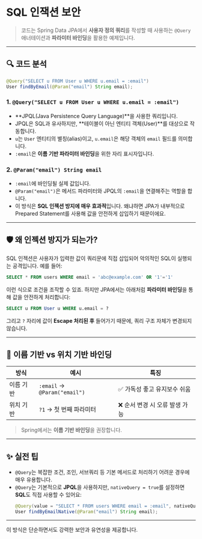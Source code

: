 # SQL 인잭션 보안
> 코드는 Spring Data JPA에서 **사용자 정의 쿼리**를 작성할 때 사용하는 `@Query` 애너테이션과 **파라미터 바인딩**을 활용한 예제입니다.

---

## 🔍 코드 분석

```java
@Query("SELECT u FROM User u WHERE u.email = :email")
User findByEmail(@Param("email") String email);
```

### 1. `@Query("SELECT u FROM User u WHERE u.email = :email")`
- **JPQL(Java Persistence Query Language)**을 사용한 쿼리입니다.
- JPQL은 SQL과 유사하지만, **테이블이 아닌 엔티티 객체(User)**를 대상으로 작동합니다.
- `u`는 `User` 엔티티의 별칭(alias)이고, `u.email`은 해당 객체의 `email` 필드를 의미합니다.
- `:email`은 **이름 기반 파라미터 바인딩**을 위한 자리 표시자입니다.

### 2. `@Param("email") String email`
- `:email`에 바인딩될 실제 값입니다.
- `@Param("email")`은 메서드 파라미터와 JPQL의 `:email`을 연결해주는 역할을 합니다.
- 이 방식은 **SQL 인젝션 방지에 매우 효과적**입니다. 왜냐하면 JPA가 내부적으로 Prepared Statement를 사용해 값을 안전하게 삽입하기 때문이에요.

---

## 🛡️ 왜 인젝션 방지가 되는가?

SQL 인젝션은 사용자가 입력한 값이 쿼리문에 직접 삽입되어 악의적인 SQL이 실행되는 공격입니다. 예를 들어:

```sql
SELECT * FROM users WHERE email = 'abc@example.com' OR '1'='1'
```

이런 식으로 조건을 조작할 수 있죠. 하지만 JPA에서는 아래처럼 **파라미터 바인딩**을 통해 값을 안전하게 처리합니다:

```sql
SELECT u FROM User u WHERE u.email = ?
```

그리고 `?` 자리에 값이 **Escape 처리된 후** 들어가기 때문에, 쿼리 구조 자체가 변경되지 않습니다.

---

## 🧠 이름 기반 vs 위치 기반 바인딩

| 방식 | 예시 | 특징 |
|------|------|------|
| 이름 기반 | `:email` → `@Param("email")` | ✅ 가독성 좋고 유지보수 쉬움 |
| 위치 기반 | `?1` → 첫 번째 파라미터 | ❌ 순서 변경 시 오류 발생 가능 |

> Spring에서는 **이름 기반 바인딩**을 권장합니다.

---

## ✨ 실전 팁

- `@Query`는 복잡한 조건, 조인, 서브쿼리 등 기본 메서드로 처리하기 어려운 경우에 매우 유용합니다.
- `@Query`는 기본적으로 **JPQL**을 사용하지만, `nativeQuery = true`를 설정하면 **SQL**도 직접 사용할 수 있어요:
  ```java
  @Query(value = "SELECT * FROM users WHERE email = :email", nativeQuery = true)
  User findByEmailNative(@Param("email") String email);
  ```

---

이 방식은 단순하면서도 강력한 보안과 유연성을 제공합니다.
